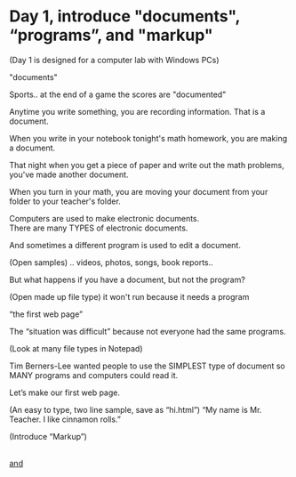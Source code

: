 Day 1, introduce "documents", “programs”, and "markup"
===============================================

(Day 1 is designed for a computer lab with Windows PCs)




"documents"

Sports.. at the end of a game the scores are "documented"

Anytime you write something, you are recording information. That is a document.

When you write in your notebook tonight's math homework, you are making a document.

That night when you get a piece of paper and write out the math problems, you've made another document.

When you turn in your math, you are moving your document from your folder to your teacher's folder.

Computers are used to make electronic documents.  
There are many TYPES of electronic documents.

And sometimes a different program is used to edit a document.

(Open samples) .. videos, photos, songs, book reports..

But what happens if you have a document, but not the program?

(Open made up file type)  it won't run because it needs a program


“the first web page”

The “situation was difficult” because not everyone had the same programs.

(Look at many file types in Notepad)


Tim Berners-Lee wanted people to use the SIMPLEST type of document so MANY programs and computers could read it.


Let’s make our first web page.

(An easy to type, two line sample, save as “hi.html”)
“My name is Mr. Teacher. 
I like cinnamon rolls.”

(Introduce “Markup”)

<u> <br> and <h1> <b>